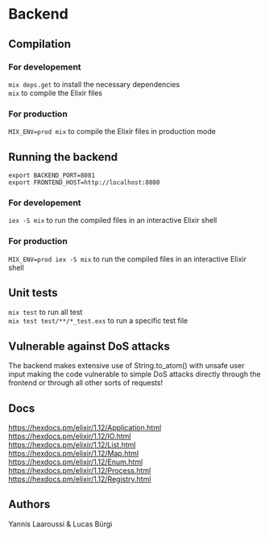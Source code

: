 # Backend

## Compilation

### For developement

`mix deps.get` to install the necessary dependencies  
`mix` to compile the Elixir files

### For production

`MIX_ENV=prod mix` to compile the Elixir files in production mode

## Running the backend

`export BACKEND_PORT=8081`  
`export FRONTEND_HOST=http://localhost:8080`

### For developement

`iex -S mix` to run the compiled files in an interactive Elixir shell

### For production

`MIX_ENV=prod iex -S mix` to run the compiled files in an interactive Elixir shell

## Unit tests

`mix test` to run all test  
`mix test test/**/*_test.exs` to run a specific test file

## Vulnerable against DoS attacks

The backend makes extensive use of String.to_atom() with unsafe user input making the code vulnerable to simple DoS attacks directly through the frontend or through all other sorts of requests!

## Docs

https://hexdocs.pm/elixir/1.12/Application.html  
https://hexdocs.pm/elixir/1.12/IO.html  
https://hexdocs.pm/elixir/1.12/List.html  
https://hexdocs.pm/elixir/1.12/Map.html  
https://hexdocs.pm/elixir/1.12/Enum.html  
https://hexdocs.pm/elixir/1.12/Process.html  
https://hexdocs.pm/elixir/1.12/Registry.html

## Authors

Yannis Laaroussi & Lucas Bürgi
